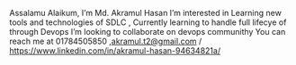  Assalamu Alaikum, I’m Md. Akramul Hasan
 I’m interested in Learning new tools and technologies of SDLC , Currently learning to handle full lifecye of through Devops
 I’m looking to collaborate on devops communithy
 You can reach me at 01784505850 ,akramul.t2@gmail.com / https://www.linkedin.com/in/akramul-hasan-94634821a/
<!---
akramul140111/akramul140111 is a ✨ special ✨ repository because its `README.md` (this file) appears on your GitHub profile.
You can click the Preview link to take a look at your changes.
--->
